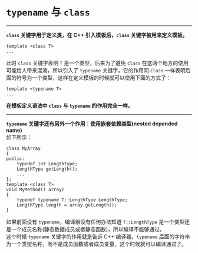 # `typename` 与 `class`  
***  
**`class` 关键字用于定义类，在 C++ 引入模板后，`class` 关键字被用来定义模板。**  
```  
template <class T>  
...  
```  
此时 `class` 关键字表明 `T` 是一个类型，后来为了避免 `class` 在这两个地方的使用可能给人带来混淆，所以引入了 `typename` 关键字，它的作用同 `class` 一样表明后面的符号为一个类型，这样在定义模板的时候就可以使用下面的方式了：  
```  
template <typename T>  
...  
```  
**在模板定义语法中 `class` 与 `typename` 的作用完全一样。**  

***  
**`typename` 关键字还有另外一个作用：使用嵌套依赖类型(nested depended name)**  
如下所示：  
```  
class MyArray  
{  
public:  
    typedef int LengthType;  
    LengthType getLength();  
	...  
};  
template <class T>  
void MyMethod(T array)   
{  
	typedef typename T::LengthType LengthType;  
	LengthType length = array.getLength();  
}  
```  
如果前面没有 `typename`，编译器没有任何办法知道 `T::LengthType` 是一个类型还是一个成员名称(静态数据成员或者静态函数)，所以编译不能够通过。  
这个时候 `typename` 关键字的作用就是告诉 C++ 编译器，`typename` 后面的字符串为一个类型名称，而不是成员函数或者成员变量，这个时候就可以编译通过了。  
